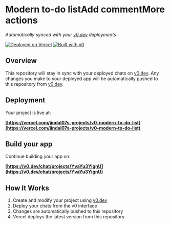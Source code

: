 # Modern to-do listAdd commentMore actions

*Automatically synced with your [v0.dev](https://v0.dev) deployments*

[![Deployed on Vercel](https://img.shields.io/badge/Deployed%20on-Vercel-black?style=for-the-badge&logo=vercel)](https://vercel.com/jindal07s-projects/v0-modern-to-do-list)
[![Built with v0](https://img.shields.io/badge/Built%20with-v0.dev-black?style=for-the-badge)](https://v0.dev/chat/projects/YvaYu3YignU)

## Overview

This repository will stay in sync with your deployed chats on [v0.dev](https://v0.dev).
Any changes you make to your deployed app will be automatically pushed to this repository from [v0.dev](https://v0.dev).

## Deployment

Your project is live at:

**[https://vercel.com/jindal07s-projects/v0-modern-to-do-list](https://vercel.com/jindal07s-projects/v0-modern-to-do-list)**

## Build your app

Continue building your app on:

**[https://v0.dev/chat/projects/YvaYu3YignU](https://v0.dev/chat/projects/YvaYu3YignU)**

## How It Works

1. Create and modify your project using [v0.dev](https://v0.dev)
2. Deploy your chats from the v0 interface
3. Changes are automatically pushed to this repository
4. Vercel deploys the latest version from this repository

